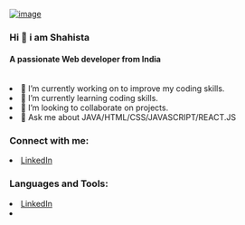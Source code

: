 
[![image](https://github.com/shahista786/Shahista-Shaikh/assets/83348007/07b44e11-9f4b-46a6-8f57-964230fb3ec8)](https://camo.githubusercontent.com/48ec00ed4c84e771db4a1db90b56352923a8d644452a32b434d68e97006c9337/68747470733a2f2f63686b736b696c6c732e636f6d2f77702d636f6e74656e742f75706c6f6164732f323032302f30342f504e432d416e696d617465642d42616e6e6572732e676966)

### Hi 👋 i am Shahista
#### A passionate Web developer from India
<br>
<li>🔭 I’m currently working on to improve my coding skills.

<li>🌱 I’m currently learning coding skills.

<li>👯 I’m looking to collaborate on projects.

<li>💬 Ask me about JAVA/HTML/CSS/JAVASCRIPT/REACT.JS

### Connect with me:
<li><a href="">LinkedIn</a>
<br>
  
### Languages and Tools:
<li><a href=
"">LinkedIn</a>
<li>
